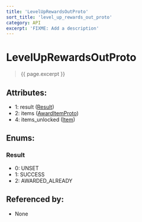 ```yaml
---
title: 'LevelUpRewardsOutProto'
sort_title: 'level_up_rewards_out_proto'
category: API
excerpt: 'FIXME: Add a description'
---
```


[comment]: <> (THIS PART IS GENERATED - AKA DON'T EDIT THIS PART MANUALLY)

# LevelUpRewardsOutProto

> {{ page.excerpt }}

## Attributes:

- 1: result ([Result](#result))
- 2: items ([AwardItemProto](../AwardItemProto/)) 
- 4: items_unlocked ([Item](../../enums/Item/)) 

## Enums:

### Result
- 0: UNSET
- 1: SUCCESS
- 2: AWARDED_ALREADY

## Referenced by:

- None

[comment]: <> (YOU CAN EDIT AFTER THIS)
